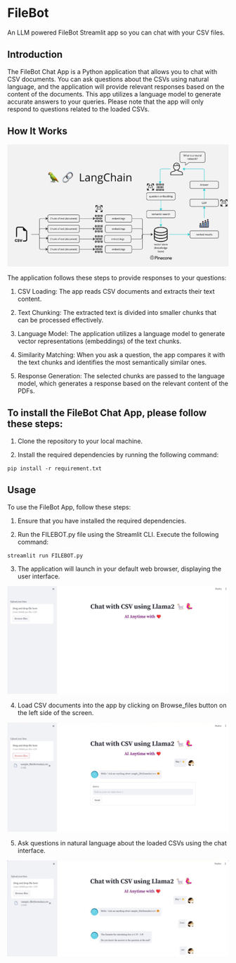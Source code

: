 # FileBot
An LLM powered FileBot Streamlit app so you can chat with your CSV files.

## Introduction
The FileBot Chat App is a Python application that allows you to chat with CSV documents. You can ask questions about the CSVs using natural language, and the application will provide relevant responses based on the content of the documents. This app utilizes a language model to generate accurate answers to your queries. Please note that the app will only respond to questions related to the loaded CSVs.

## How It Works
![Uploading image.png…](images/FileBot_flowchart.png)

The application follows these steps to provide responses to your questions:

1. CSV Loading: The app reads CSV documents and extracts their text content.

2. Text Chunking: The extracted text is divided into smaller chunks that can be processed effectively.

3. Language Model: The application utilizes a language model to generate vector representations (embeddings) of the text chunks.

4. Similarity Matching: When you ask a question, the app compares it with the text chunks and identifies the most semantically similar ones.

5. Response Generation: The selected chunks are passed to the language model, which generates a response based on the relevant content of the PDFs.

## To install the FileBot Chat App, please follow these steps:

1. Clone the repository to your local machine.

2. Install the required dependencies by running the following command:

```
pip install -r requirement.txt
```

## Usage
To use the FileBot App, follow these steps:

1. Ensure that you have installed the required dependencies.

2. Run the FILEBOT.py file using the Streamlit CLI. Execute the following command:

```
streamlit run FILEBOT.py
```

3. The application will launch in your default web browser, displaying the user interface.

![Uploading image.png…](images/FileBot_image1.jpeg)

4. Load CSV documents into the app by clicking on Browse_files button on the left side of the screen.

![Uploading image.png…](images/FileBot_image2.jpeg)

5. Ask questions in natural language about the loaded CSVs using the chat interface.

![Uploading image.png…](images/FileBot_image3.jpeg)
